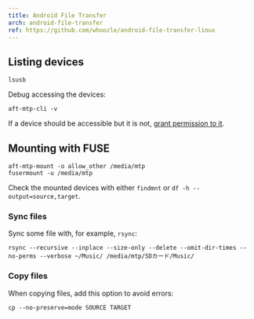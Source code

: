 ```yaml
---
title: Android File Transfer
arch: android-file-transfer
ref: https://github.com/whoozle/android-file-transfer-linux
---
```


## Listing devices

```shell
lsusb
```

Debug accessing the devices:

```shell
aft-mtp-cli -v
```

If a device should be accessible but it is not,
[grant permission to it](/tool/linux/manager/udev#add-permission-to-access-device).

## Mounting with FUSE

```shell
aft-mtp-mount -o allow_other /media/mtp
fusermount -u /media/mtp
```

Check the mounted devices with either `findmnt` or `df -h --output=source,target`.

### Sync files

Sync some file with, for example, `rsync`:

```shell
rsync --recursive --inplace --size-only --delete --omit-dir-times --no-perms --verbose ~/Music/ /media/mtp/SDカード/Music/
```

### Copy files

When copying files, add this option to avoid errors:

```shell
cp --no-preserve=mode SOURCE TARGET
```
